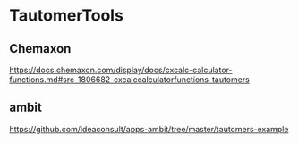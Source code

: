 # TautomerTools
## Chemaxon
https://docs.chemaxon.com/display/docs/cxcalc-calculator-functions.md#src-1806682-cxcalccalculatorfunctions-tautomers
## ambit
https://github.com/ideaconsult/apps-ambit/tree/master/tautomers-example
